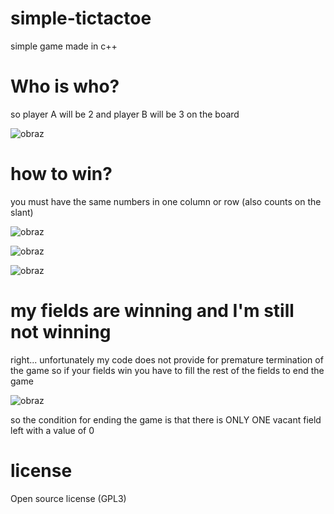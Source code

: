 # simple-tictactoe
simple game made in c++

<h1>Who is who?</h1>
so player A will be 2 and player B will be 3 on the board

![obraz](https://user-images.githubusercontent.com/112971938/196201059-111d425b-c64c-4a9d-a3c4-1561d7727462.png)

<h1>how to win?</h1>
you must have the same numbers in one column or row (also counts on the slant)

![obraz](https://user-images.githubusercontent.com/112971938/196201606-b59ce7d8-2156-481e-9e39-127fd1f96f8f.png)

![obraz](https://user-images.githubusercontent.com/112971938/196201947-eb0140f4-8353-43ba-976f-153e9116e4d0.png)

![obraz](https://user-images.githubusercontent.com/112971938/196198652-04380f66-23e6-4c99-b675-18ec11395a85.png)

<h1>my fields are winning and I'm still not winning</h1>
right... unfortunately my code does not provide for premature termination of the game so if your fields win you have to fill the rest of the fields to end the game

![obraz](https://user-images.githubusercontent.com/112971938/196199187-6f47c586-5906-44b6-ba8f-dd5205ed8eff.png)

so the condition for ending the game is that there is ONLY ONE vacant field left with a value of 0
<h1>license</h1>
Open source license (GPL3)
